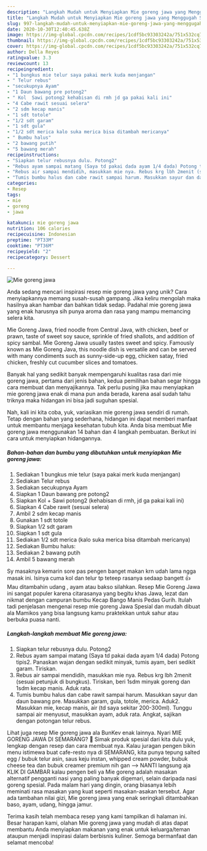 ```yaml
---
description: "Langkah Mudah untuk Menyiapkan Mie goreng jawa yang Menggugah Selera"
title: "Langkah Mudah untuk Menyiapkan Mie goreng jawa yang Menggugah Selera"
slug: 997-langkah-mudah-untuk-menyiapkan-mie-goreng-jawa-yang-menggugah-selera
date: 2020-10-30T12:40:45.638Z
image: https://img-global.cpcdn.com/recipes/1cdf5bc93303242a/751x532cq70/mie-goreng-jawa-foto-resep-utama.jpg
thumbnail: https://img-global.cpcdn.com/recipes/1cdf5bc93303242a/751x532cq70/mie-goreng-jawa-foto-resep-utama.jpg
cover: https://img-global.cpcdn.com/recipes/1cdf5bc93303242a/751x532cq70/mie-goreng-jawa-foto-resep-utama.jpg
author: Della Reyes
ratingvalue: 3.3
reviewcount: 13
recipeingredient:
- "1 bungkus mie telur saya pakai merk kuda menjangan"
- " Telur rebus"
- "secukupnya Ayam"
- "1 Daun bawang pre potong2"
- " Kol  Sawi potong2 kehabisan di rmh jd ga pakai kali ini"
- "4 Cabe rawit sesuai selera"
- "2 sdm kecap manis"
- "1 sdt totole"
- "1/2 sdt garam"
- "1 sdt gula"
- "1/2 sdt merica kalo suka merica bisa ditambah mericanya"
- " Bumbu halus"
- "2 bawang putih"
- "5 bawang merah"
recipeinstructions:
- "Siapkan telur rebusnya dulu. Potong2"
- "Rebus ayam sampai matang (Saya td pakai dada ayam 1/4 dada) Potong tipis2. Panaskan wajan dengan sedikit minyak, tumis ayam, beri sedikit garam. Tiriskan."
- "Rebus air sampai mendidih, masukkan mie nya. Rebus krg lbh 2menit (sesuai petunjuk di bungkus). Tiriskan, beri 1sdm minyak goreng dan 1sdm kecap manis. Aduk rata."
- "Tumis bumbu halus dan cabe rawit sampai harum. Masukkan sayur dan daun bawang pre. Masukkan garam, gula, totole, merica. Aduk2. Masukkan mie, kecap manis, air (td saya sekitar 200-300ml). Tunggu sampai air menyusut, masukkan ayam, aduk rata. Angkat, sajikan dengan potongan telur rebus."
categories:
- Resep
tags:
- mie
- goreng
- jawa

katakunci: mie goreng jawa 
nutrition: 106 calories
recipecuisine: Indonesian
preptime: "PT33M"
cooktime: "PT36M"
recipeyield: "2"
recipecategory: Dessert

---
```



![Mie goreng jawa](https://img-global.cpcdn.com/recipes/1cdf5bc93303242a/751x532cq70/mie-goreng-jawa-foto-resep-utama.jpg)

Anda sedang mencari inspirasi resep mie goreng jawa yang unik? Cara menyiapkannya memang susah-susah gampang. Jika keliru mengolah maka hasilnya akan hambar dan bahkan tidak sedap. Padahal mie goreng jawa yang enak harusnya sih punya aroma dan rasa yang mampu memancing selera kita.

Mie Goreng Jawa, fried noodle from Central Java, with chicken, beef or prawn, taste of sweet soy sauce, sprinkle of fried shallots, and addition of spicy sambal. Mie Goreng Jawa usually tastes sweet and spicy. Famously known as Mie Goreng Java, this noodle dish is versatile and can be served with many condiments such as sunny-side-up egg, chicken satay, fried chicken, freshly cut cucumber slices and tomatoes.

Banyak hal yang sedikit banyak mempengaruhi kualitas rasa dari mie goreng jawa, pertama dari jenis bahan, kedua pemilihan bahan segar hingga cara membuat dan menyajikannya. Tak perlu pusing jika mau menyiapkan mie goreng jawa enak di mana pun anda berada, karena asal sudah tahu triknya maka hidangan ini bisa jadi suguhan spesial.


Nah, kali ini kita coba, yuk, variasikan mie goreng jawa sendiri di rumah. Tetap dengan bahan yang sederhana, hidangan ini dapat memberi manfaat untuk membantu menjaga kesehatan tubuh kita. Anda bisa membuat Mie goreng jawa menggunakan 14 bahan dan 4 langkah pembuatan. Berikut ini cara untuk menyiapkan hidangannya.

<!--inarticleads1-->

##### Bahan-bahan dan bumbu yang dibutuhkan untuk menyiapkan Mie goreng jawa:

1. Sediakan 1 bungkus mie telur (saya pakai merk kuda menjangan)
1. Sediakan  Telur rebus
1. Sediakan secukupnya Ayam
1. Siapkan 1 Daun bawang pre potong2
1. Siapkan  Kol + Sawi potong2 (kehabisan di rmh, jd ga pakai kali ini)
1. Siapkan 4 Cabe rawit (sesuai selera)
1. Ambil 2 sdm kecap manis
1. Gunakan 1 sdt totole
1. Siapkan 1/2 sdt garam
1. Siapkan 1 sdt gula
1. Sediakan 1/2 sdt merica (kalo suka merica bisa ditambah mericanya)
1. Sediakan  Bumbu halus:
1. Sediakan 2 bawang putih
1. Ambil 5 bawang merah


Sy masaknya kemarin sore pas pengen banget makan krn udah lama ngga masak ini. Isinya cuma kol dan telur tp teteep rasanya sedaap bangett 👍 Mau ditambahin udang , ayam atau bakso silahkan. Resep Mie Goreng Jawa ini sangat populer karena citarasanya yang begitu khas Jawa, lezat dan nikmat dengan campuran bumbu Kecap Bango Manis Pedas Gurih. Itulah tadi penjelasan mengenai resep mie goreng Jawa Spesial dan mudah dibuat ala Mamikos yang bisa langsung kamu praktekkan untuk sahur atau berbuka puasa nanti. 

<!--inarticleads2-->

##### Langkah-langkah membuat Mie goreng jawa:

1. Siapkan telur rebusnya dulu. Potong2
1. Rebus ayam sampai matang (Saya td pakai dada ayam 1/4 dada) Potong tipis2. Panaskan wajan dengan sedikit minyak, tumis ayam, beri sedikit garam. Tiriskan.
1. Rebus air sampai mendidih, masukkan mie nya. Rebus krg lbh 2menit (sesuai petunjuk di bungkus). Tiriskan, beri 1sdm minyak goreng dan 1sdm kecap manis. Aduk rata.
1. Tumis bumbu halus dan cabe rawit sampai harum. Masukkan sayur dan daun bawang pre. Masukkan garam, gula, totole, merica. Aduk2. Masukkan mie, kecap manis, air (td saya sekitar 200-300ml). Tunggu sampai air menyusut, masukkan ayam, aduk rata. Angkat, sajikan dengan potongan telur rebus.


Lihat juga resep Mie goreng jawa ala BunKev enak lainnya. Nyari MIE GORENG JAWA DI SEMARANG? 🙂 Simak produk spesial dari kita dulu yuk, lengkap dengan resep dan cara membuat nya. Kalau juragan pengen bikin menu istimewa buat cafe-resto nya di SEMARANG, kita punya tepung salted egg / bubuk telur asin, saus keju instan, whipped cream powder, bubuk cheese tea dan bubuk creamer premium nih gan --&gt; NANTI langsung aja KLIK DI GAMBAR kalau pengen beli ya Mie goreng adalah masakan alternatif pengganti nasi yang paling banyak digemari, selain daripada nasi goreng spesial. Pada malam hari yang dingin, orang biasanya lebih meminati rasa masakan yang kuat seperti masakan-asakan tersebut. Agar ada tambahan nilai gizi, Mie goreng jawa yang enak seringkali ditambahkan baso, ayam, udang, hingga jamur. 

Terima kasih telah membaca resep yang kami tampilkan di halaman ini. Besar harapan kami, olahan Mie goreng jawa yang mudah di atas dapat membantu Anda menyiapkan makanan yang enak untuk keluarga/teman ataupun menjadi inspirasi dalam berbisnis kuliner. Semoga bermanfaat dan selamat mencoba!
